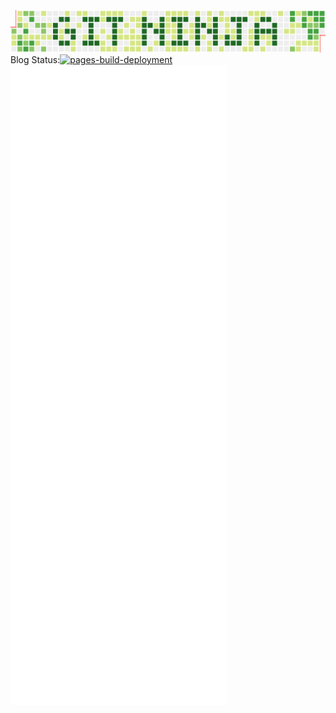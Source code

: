 ![Metrics](/gitninja.png)
Blog Status:[![pages-build-deployment](https://github.com/14mC4/14mC4.github.io/actions/workflows/pages/pages-build-deployment/badge.svg)](https://github.com/14mC4/14mC4.github.io/actions/workflows/pages/pages-build-deployment)
</br>
![Metrics](/github-metrics.svg)
